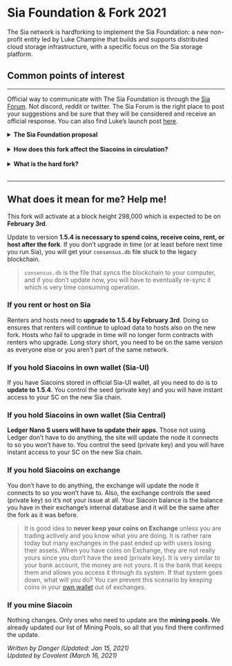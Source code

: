 <!-- Intro section -->
# Sia Foundation & Fork 2021
The Sia network is hardforking to implement the Sia Foundation: a new non-profit entity led by Luke Champine that builds and supports distributed cloud storage infrastructure, with a specific focus on the Sia storage platform.
## Common points of interest
---
<!-- Section speaking about where to converse about the foudation -->
Official way to communicate with The Sia Foundation is through the [Sia Forum](https://forum.sia.tech/). Not discord, reddit or twitter. The Sia Forum is the right place to post your suggestions and be sure that they will be considered and receive an official response. You can also find Luke’s launch post [here](https://blog.sia.tech/launching-the-sia-foundation-ee47dfab4d2c).

<!-- Section that links to the proposal -->
<details>
<summary>
<b> The Sia Foundation proposal </b>
</summary>
<blockquote class="reddit-card" data-card-created="1615816216"><a href="https://www.reddit.com/r/siacoin/comments/iox6ly/proposal_the_sia_foundation/">Proposal: The Sia Foundation</a> from <a href="http://www.reddit.com/r/siacoin">r/siacoin</a></blockquote>
<script async src="//embed.redditmedia.com/widgets/platform.js" charset="UTF-8"></script>
</details>
<br>

<!-- Second dropdown about the circulating supply -->
<details>
<summary>
<b>How does this fork affect the Siacoins in circulation?</b>
</summary>
You can see it on this <a href="https://siastats.info/macroeconomicshttps://siastats.info/macroeconomics">SiaStats</a> chart. The inflation is going to be about 10% in 2021 and then will decrease to roughly 5% per year. We noticed some people being concerned about exit scam so it is fair to explain who the developers of Sia are. They are the same peoples who worked for years with different model than anyone else. Where other projects went with ICO, pre-mines, airdrops, trusted setups and other more or less centralized solutions that allowed them to literally print money and keep a lot for themselves without ever risking anything, since they were paid ahead, Sia developers did this all with zero SC investment from the community, no ICO or pre-mine.

But let’s look at the inflation a bit closer. In 2019 not so long time ago the inflation was much higher. And even today, majority of crypto projects have higher inflation than this one. Huge difference with Sia is that all of the new coins added on top of original block reward will be transparently used for good of the Sia network.

How can we so be sure? Well, there is a law for it, Sia Foundation is registered as non-profit and needs to be transparent with its expenses and funding.

<blockquote>
Developers didn’t use the Siacoin to fund the development in any way, but there was isolated offering of network’s supplementary token called <a src="">Siafund</a> that raised $120,000 (initially called Sianotes). See the link for more information.
</blockquote>
<br>
Another thing to explain is that many people got used that when some project launches mainnet, it is immediately usable and should go for adoption. But that is because majority of these projects are trying to replace Bitcoin, act as money. Sia could be used as money back since 2015, but was it ready to provide decentralized storage? No. It got there with 1.4.0 update in April 2019. But even that was just a beginning, it is getting much closer to that state today in 2021 when Skynet and <a src="">first real products</a> are just getting finished and launched. And now, finally, developers around the world can finally react and build exciting apps with it. Will it be fast? No, as with every new technology, it takes time to be adopted.

<h2>
How does it compare with other projects?
</h2>
There are many projects that claim decentralization. Many are not truly decentralized but benefit from people thinking they are. And others are, but in very limited way, absolutely unusable for anything but tiny quantities of data. And some others are decentralized, but not in the same vein as Sia. There is also another cucial distinction that people often miss; there is a difference between a decentralized app and decentralized storage network. For example, Sia is a decentralized storage network (layer 1), that can be used by Skynet, a decentralized internet (layer 2). And then there are decentralized apps that can be built on top of decentralized internet, Skynet.

Another facet to consider is inflation; a good comparison to draw would be Sia to Filecoin. Simple fact is that Filecoin has several hundred times higher inflation and if you are watching coinmarketcap, the supply is frozen and showing 45 million FIL, while there is already over 110 million in existence. And there will be over 1 billion in its first 2 years. It’s fully diluted market cap is about 250x that of Sia (this value can be different due to markets never sleeping) higher than Sia and Filecoin is a living proof that projects with questionable approaches, heavily experimental tech and unsustainable methods of growth can easily get away with anything.

<h2>
What about Sia’s own unlimited supply?
</h2>
In the end it’s all about supply and demand. Over time, it could happen that majority of circulating supply ends up locked in storage contracts and/or held by people. This could make it very difficult for people using to pay for their storage. That’s why Sia is always going to have a block reward so there is always a way to get SC. You can read more about it in <a src="">Introduction to Sia</a>.

Since we know the block reward, we can tell how many SC there will be at any point in future. And we can tell that while supply is maybe theoretically infinite, it is truly infinite only if our lifes were infinite. The fact is that in our lifetimes, the supply will double maybe in next 8 years. But for Filecoin, it will double in next few weeks.

So what should you do? Zoom out. Also don’t trust, verify – make your own research. And if you still doubt Sia and Skynet, go and try all of the alternatives. Then go to Siasky.net, upload picture, video or an entire website. And send a link to your friend:)
</details>
<br>

<!-- Section about what the hardfork is -->
<details>
<summary>
<b>What is the hard fork?</b>
</summary>
<b>Hard fork is event when new version of software is released and it has different “rules”</b>. It results in two <i>seperate</i> blockchains, where one is being used by those who do not update and continue using old version. And the new blockchain that is using the new version. In this case, Sia is forking to introduce changes to the block reward.

Up to the point in time before its activation, both blockchains have identical history. It is as if someone duplicated it. If you held for example 1000 SC before, you will now have 1000 SC (which are actually 1000 SCC) on legacy blockchain and 1000 SC on the new one. But they are not the same, community usually gives them different tickers to distinguish them, like SC and SCC.

<b>Does it mean you will have double the amount of SC?</b> No. You <i>will</i> have twice the coins, but each set of coins is on a seperate network and all new transactions can only be on one chain. Let’s look at one good example from Sia’s own history. The fork in 2018 resulted in two chains: Sia (after update, used by versions 1.3.7 and higher, let’s call it SC after its currency) and the legacy one (used by those who didn’t update, which was called SCC(there were also other forks, but they're not important here)).

If you had SC before the fork, when the network split happened, you had same history (seed, blocks, addresses, transactions) on both blockchains, but after that moment, each blockchain went own way. That means you had same amount of different coins that weren’t compatible with each other – if you made transaction with SCC after the fork or mined coins on SCC chain, they would only exist on SCC blockchain, not on Sia. And vice versa.
<blockquote>
Since this fork is welcome by vast majority of the community (if you don’t understand what it means, check out <a scr="">History of Sia</a>, the <a href="https://www.reddit.com/r/siacoin/comments/iox6ly/proposal_the_sia_foundation">Proposal</a> or <a src="">Sia Foundation</a>), <i>there is no legacy chain expected to survive</i>. You can still access your legacy coins if you use the old wallet software at any point in future, but there will be no one who continues using it. In other words, it will(in all likelyhood) be worthless.
</blockquote>
</details>
<br>

---
<!--Final section about the forks implications -->
## What does it mean for me? Help me!
This fork will activate at a block height 298,000 which is expected to be on **February 3rd**.

Update to version **1.5.4 is necessary to spend coins, receive coins, rent, or host after the fork**. If you don’t upgrade in time (or at least before next time you run Sia), you will get your `consensus.db` file stuck to the legacy blockchain.

>`consensus.db` is the file that syncs the blockchain to your computer, and if you don’t update now, you will have to eventually re-sync it which is very time consuming operation.

### If you rent or host on Sia
Renters and hosts need to **upgrade to 1.5.4 by February 3rd**. Doing so ensures that renters will continue to upload data to hosts also on the new fork. Hosts who fail to upgrade in time will no longer form contracts with renters who upgrade. Long story short, you need to be on the same version as everyone else or you aren’t part of the same network.

### If you hold Siacoins in own wallet (Sia-UI)
If you have Siacoins stored in official Sia-UI wallet, all you need to do is to **update to 1.5.4**. You control the seed (private key) and you will have instant access to your SC on the new Sia chain.

### If you hold Siacoins in own wallet (Sia Central)
**Ledger Nano S users will have to update their apps**. Those not using Ledger don’t have to do anything, the site will update the node it connects to so you won’t have to. You control the seed (private key) and you will have instant access to your SC on the new Sia chain.

### If you hold Siacoins on exchange
You don’t have to do anything, the exchange will update the node it connects to so you won’t have to. Also, the exchange controls the seed (private key) so it’s not your issue at all. Your Siacoin balance is the balance you have in their exchange’s internal database and it will be the same after the fork as it was before.

>It is good idea to **never keep your coins on Exchange** unless you are trading actively and you know what you are doing. It is rather rare today but many exchanges in the past ended up with users losing their assets. When you have coins on Exchange, they are not really yours since you don’t have the seed (private key). It is very similar to your bank account, the money are not yours. It is the bank that keeps them and allows you access it through its system. If that system goes down, what will you do? You can prevent this scenario by keeping coins in your [own wallet](/sia/wallet/index.html) out of exchanges.

### If you mine Siacoin
Nothing changes. Only ones who need to update are the **mining pools**. We already updated our list of Mining Pools, so all that you find there confirmed the update.

*Written by Danger (Updated: Jan 15, 2021)*  
*Updated by Covalent (March 16, 2021)*
